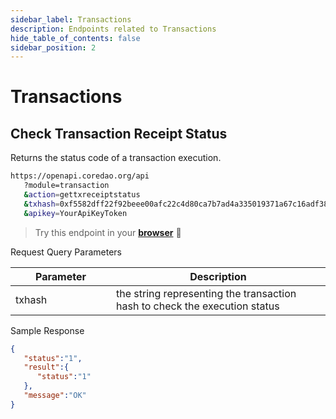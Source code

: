 ```yaml
---
sidebar_label: Transactions
description: Endpoints related to Transactions
hide_table_of_contents: false
sidebar_position: 2
---
```


# Transactions

## Check Transaction Receipt Status

Returns the status code of a transaction execution.

```bash
https://openapi.coredao.org/api
   ?module=transaction
   &action=gettxreceiptstatus
   &txhash=0xf5582dff22f92beee00afc22c4d80ca7b7ad4a335019371a67c16adf383b6afa
   &apikey=YourApiKeyToken
```

> Try this endpoint in your [**browser**](https://openapi.coredao.org/api?module=transaction\&action=gettxreceiptstatus\&txhash=0xf5582dff22f92beee00afc22c4d80ca7b7ad4a335019371a67c16adf383b6afa\&apikey=b4d33c1698e4446dbf0f05f520117a76) 🔗

Request Query Parameters

<table><thead><tr><th width="145">Parameter</th><th>Description</th></tr></thead><tbody><tr><td>txhash</td><td>the string representing the transaction hash to check the execution status</td></tr></tbody></table>

Sample Response

```json
{
   "status":"1",
   "result":{
      "status":"1"
   },
   "message":"OK"
}
```
